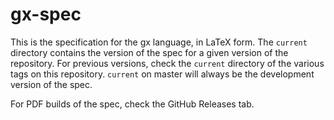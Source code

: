 # gx-spec

This is the specification for the gx language, in LaTeX form. The
`current` directory contains the version of the spec for a given version
of the repository. For previous versions, check the `current` directory
of the various tags on this repository. `current` on master will always
be the development version of the spec.

For PDF builds of the spec, check the GitHub Releases tab.
